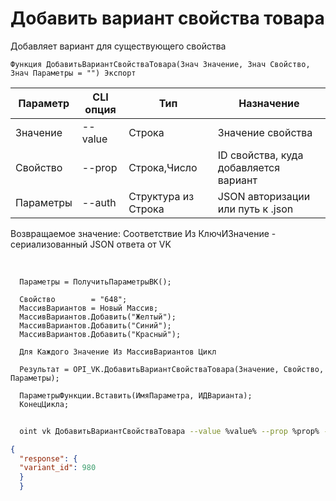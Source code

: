 ﻿---
sidebar_position: 5
---

# Добавить вариант свойства товара
 Добавляет вариант для существующего свойства



`Функция ДобавитьВариантСвойстваТовара(Знач Значение, Знач Свойство, Знач Параметры = "") Экспорт`

  | Параметр | CLI опция | Тип | Назначение |
  |-|-|-|-|
  | Значение | --value | Строка | Значение свойства |
  | Свойство | --prop | Строка,Число | ID свойства, куда добавляется вариант |
  | Параметры | --auth | Структура из Строка | JSON авторизации или путь к .json |

  
  Возвращаемое значение:   Соответствие Из КлючИЗначение - сериализованный JSON ответа от VK

<br/>




```bsl title="Пример кода"
  Параметры = ПолучитьПараметрыВК();
  
  Свойство        = "648";
  МассивВариантов = Новый Массив;
  МассивВариантов.Добавить("Желтый");
  МассивВариантов.Добавить("Синий");
  МассивВариантов.Добавить("Красный");
  
  Для Каждого Значение Из МассивВариантов Цикл
  
  Результат = OPI_VK.ДобавитьВариантСвойстваТовара(Значение, Свойство, Параметры);
  
  ПараметрыФункции.Вставить(ИмяПараметра, ИДВарианта);
  КонецЦикла;
```
        


```sh title="Пример команды CLI"
    
  oint vk ДобавитьВариантСвойстваТовара --value %value% --prop %prop% --auth %auth%

```

```json title="Результат"
{
  "response": {
  "variant_id": 980
  }
  }
```
